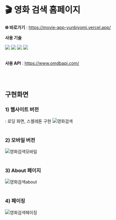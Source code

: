 # 🎬 영화 검색 홈페이지

**🌐 바로가기** : https://movie-app-yunbiyomi.vercel.app/

**사용 기술**

<div>
  <img src="https://img.shields.io/badge/html5-E34F26?style=for-the-badge&logo=html5&logoColor=white"> 
  <img src="https://img.shields.io/badge/css-1572B6?style=for-the-badge&logo=css3&logoColor=white"> 
  <img src="https://img.shields.io/badge/javascript-F7DF1E?style=for-the-badge&logo=javascript&logoColor=black"> 
  <img src="https://img.shields.io/badge/vercel-000000?style=for-the-badge&logo=vercel&logoColor=white">
</div>
<br>

**사용 API** : https://www.omdbapi.com/

<br><br>

## 구현화면
### 1) 웹사이트 버전
: 로딩 화면, 스켈레톤 구현
![영화검색](https://github.com/yunbiyomi/Movie-app/assets/83996384/8013762b-56ba-4da6-be46-72da7453af24)
<br><br>

### 2) 모바일 버전
![영화검색모바일](https://github.com/yunbiyomi/Movie-app/assets/83996384/c41a13a3-2053-4b95-9cef-b5d3d809d7db)
<br><br>

### 3) About 페이지
![영화검색about](https://github.com/yunbiyomi/Movie-app/assets/83996384/283e9674-1c04-4677-b428-a4589899412d)
<br><br>

### 4) 페이징
![영화검색페이징](https://github.com/yunbiyomi/Movie-app/assets/83996384/6495d7ef-405b-4b8d-9b2b-13158dcb699e)
<br><br>